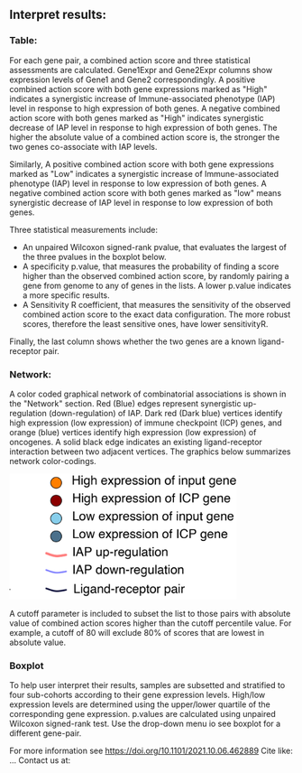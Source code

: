 ## Interpret results:

### Table:

For each gene pair, a combined action score and three statistical assessments are calculated. Gene1Expr and Gene2Expr columns show expression levels of Gene1 and Gene2 correspondingly. A positive combined action score with both gene expressions marked as "High" indicates a synergistic increase of Immune-associated phenotype (IAP) level in response to high expression of both genes. A negative combined action score with both genes marked as "High" indicates synergistic decrease of IAP level in response to high expression of both genes. The higher the absolute value of a combined action score is, the stronger the two genes co-associate with IAP levels.

Similarly, A positive combined action score with both gene expressions marked as "Low" indicates a synergistic increase of Immune-associated phenotype (IAP) level in response to low expression of both genes. A negative combined action score with both genes marked as "low" means synergistic decrease of IAP level in response to low expression of both genes.

Three statistical measurements include:

<ul>

<li>An unpaired Wilcoxon signed-rank pvalue, that evaluates the largest of the three pvalues in the boxplot below.</li>

<li>A specificity p.value, that measures the probability of finding a score higher than the observed combined action score, by randomly pairing a gene from genome to any of genes in the lists. A lower p.value indicates a more specific results.</li>

<li>A Sensitivity R coefficient, that measures the sensitivity of the observed combined action score to the exact data configuration. The more robust scores, therefore the least sensitive ones, have lower sensitivityR.</li>

</ul>

Finally, the last column shows whether the two genes are a known ligand-receptor pair.

### Network:

A color coded graphical network of combinatorial associations is shown in the "Network" section. Red (Blue) edges represent synergistic up-regulation (down-regulation) of IAP. Dark red (Dark blue) vertices identify high expression (low expression) of immune checkpoint (ICP) genes, and orange (blue) vertices identify high expression (low expression) of oncogenes. A solid black edge indicates an existing ligand-receptor interaction between two adjacent vertices. The graphics below summarizes network color-codings.

<div><img src="www/network_guide.png" width="80%"/></div>

A cutoff parameter is included to subset the list to those pairs with absolute value of combined action scores higher than the cutoff percentile value. For example, a cutoff of 80 will exclude 80% of scores that are lowest in absolute value.

### Boxplot

To help user interpret their results, samples are subsetted and stratified to four sub-cohorts according to their gene expression levels. High/low expression levels are determined using the upper/lower quartile of the corresponding gene expression. p.values are calculated using unpaired Wilcoxon signed-rank test. Use the drop-down menu io see boxplot for a different gene-pair.

For more information see <https://doi.org/10.1101/2021.10.06.462889>
Cite like: ...
Contact us at: 

